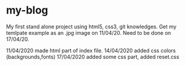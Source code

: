 # my-blog

My first stand alone project using html5, css3, git knowledges. Get my temlpate example as an .jpg image on 11/04/20. Need to be done on 17/04/20.

11/04/2020 made html part of index file.
14/04/2020 added css colors (backgrounds,fonts)
17/04/2020 added some css part, added reset.css